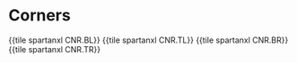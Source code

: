 # Corners

{{tile spartanxl CNR.BL}}
{{tile spartanxl CNR.TL}}
{{tile spartanxl CNR.BR}}
{{tile spartanxl CNR.TR}}
